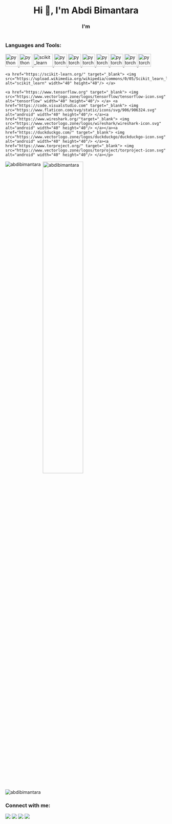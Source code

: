 <h1 align="center">Hi 👋, I'm Abdi Bimantara</h1>
<h3 align="center">I'm </h3>

<p align="left"> <a href="https://twitter.com/" target="blank"><img src="https://img.shields.io/twitter/follow/?logo=twitter&style=for-the-badge" alt="" /></a> </p>

<h3 align="left">Languages and Tools:</h3>
<p align="left"> 
     <a href="https://www.python.org" target="_blank"> <img src="https://www.vectorlogo.zone/logos/python/python-icon.svg" alt="python" width="40" height="40"/> </a>
     <a href="https://www.rstudio.com/" target="_blank"> <img src="https://www.vectorlogo.zone/logos/r-project/r-project-official.svg" alt="python" width="40" height="40"/> </a>
     <a href="https://www.mathworks.com/" target="_blank"> <img src="https://upload.wikimedia.org/wikipedia/commons/thumb/2/21/Matlab_Logo.png/667px-Matlab_Logo.png" alt="scikit_learn" width="60" height="40" padding-top:40px;/> </a> 
    <a href="https://pytorch.org/" target="_blank"> <img src="https://www.vectorlogo.zone/logos/pytorch/pytorch-icon.svg" alt="pytorch" width="40" height="40"/> </a> 
    <a href="https://pytorch.org/" target="_blank"> <img src="https://www.vectorlogo.zone/logos/jupyter/jupyter-icon.svg" alt="pytorch" width="40" height="40"/> </a> 
    <a href="https://pytorch.org/" target="_blank"> <img src="https://www.vectorlogo.zone/logos/microsoft_powerbi/microsoft_powerbi-icon.svg" alt="pytorch" width="40" height="40"/> </a> 
    <a href="https://pytorch.org/" target="_blank"> <img src="https://user-images.githubusercontent.com/315810/92161415-9e357100-edfe-11ea-917d-f9e33fd60741.png" alt="pytorch" width="40" height="40"/> </a> 
     <a href="https://pytorch.org/" target="_blank"> <img src="https://upload.wikimedia.org/wikipedia/commons/thumb/0/01/Created_with_Matplotlib-logo.svg/2048px-Created_with_Matplotlib-logo.svg.png" alt="pytorch" width="40" height="40"/> </a> 
         <a href="https://pytorch.org/" target="_blank"> <img src="https://www.freepnglogos.com/uploads/logo-mysql-png/logo-mysql-part-azure-sql-database-with-azure-active-directory-17.png" alt="pytorch" width="40" height="40"/> </a> 
    <a href="https://pytorch.org/" target="_blank"> <img src="https://upload.wikimedia.org/wikipedia/commons/thumb/7/73/Microsoft_Excel_2013-2019_logo.svg/1043px-Microsoft_Excel_2013-2019_logo.svg.png" alt="pytorch" width="40" height="40"/> </a> 
   
   
    <a href="https://scikit-learn.org/" target="_blank"> <img src="https://upload.wikimedia.org/wikipedia/commons/0/05/Scikit_learn_logo_small.svg" alt="scikit_learn" width="40" height="40"/> </a> 
 
    <a href="https://www.tensorflow.org" target="_blank"> <img src="https://www.vectorlogo.zone/logos/tensorflow/tensorflow-icon.svg" alt="tensorflow" width="40" height="40"/> </a> <a href="https://code.visualstudio.com" target="_blank"> <img src="https://www.flaticon.com/svg/static/icons/svg/906/906324.svg" alt="android" width="40" height="40"/> </a><a href="https://www.wireshark.org/"target="_blank"> <img src="https://www.vectorlogo.zone/logos/wireshark/wireshark-icon.svg" alt="android" width="40" height="40"/> </a></a><a href="https://duckduckgo.com/" target="_blank"> <img src="https://www.vectorlogo.zone/logos/duckduckgo/duckduckgo-icon.svg" alt="android" width="40" height="40"/> </a><a href="https://www.torproject.org/" target="_blank"> <img src="https://www.vectorlogo.zone/logos/torproject/torproject-icon.svg" alt="android" width="40" height="40"/> </a></p>

<p><img align="left" src="https://github-readme-stats.vercel.app/api/top-langs?username=abdibimantara&show_icons=true&locale=en&layout=compact" alt="abdibimantara"/></p>

<p>&nbsp;<img align="center" src="https://github-readme-stats.vercel.app/api?username=abdibimantara&show_icons=true&locale=en" alt="abdibimantara"  width="50%" /></p>

<p><img align="center" src="https://github-readme-streak-stats.herokuapp.com/?user=abdibimantara&" alt="abdibimantara" /></p>


<h3 align="left">Connect with me:</h3>
<p>
    <a href="https://fir-project-189ba.web.app/" target="blank"><img src="https://img.shields.io/badge/Wesbite-Bimantara Portofolio-orange" /></a>
    <a href="https://medium.com/@abdibimantara" target="blank"><img src="https://img.shields.io/badge/-Abdi%20Bimantara-black?style=flat&logo=Medium" /></a>
    <a href="https://www.linkedin.com/in/abdi-bimantara-990a84149/" target="blank"><img src="https://img.shields.io/badge/-Abdi%20Bimantara-blue?style=flat&logo=linkedin" /></a>
    <a href="https://web.facebook.com/profile.php?id=100017517425476" target="blank"><img src="https://img.shields.io/badge/-Abdi%20Bimantara-black?ystyle=flat&logo=Facebook" /></a>

</p>
